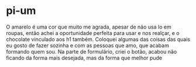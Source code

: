 # pi-um
O amarelo é uma cor que muito me agrada, apesar de não usa lo em roupas, então achei a oportunidade perfeita para usar e nos realçar, e o chocolate vinculado aos h1 também.
Coloquei algumas das coisas das quais eu gosto de fazer sozinha e com as pessoas que amo, que acabam formando quem sou.
Na parte de formulário, criei o botão, acabou não ficando da forma mais desejada, mas da forma que melhor pude
